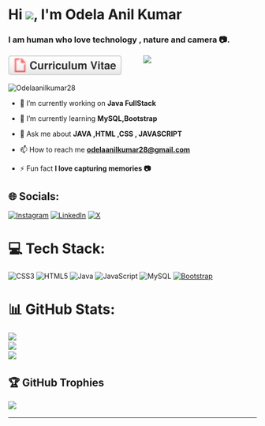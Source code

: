 <h1 align="left">Hi <img src="https://github.com/TheDudeThatCode/TheDudeThatCode/blob/master/Assets/Hi.gif" width="30">, I'm Odela Anil Kumar</h1>
<h3 align="left">I am human who love technology , nature and camera 📷.</h3>
<img align='right' src="https://whosarghya.netlify.app/content/giphy.gif" width="230">
<a href="https://drive.google.com/file/d/1GZ5KMUGEByEI1yi7lcwxZF0XEhNq9mG0/view?usp=sharing"><img src="https://raw.githubusercontent.com/terrytangyuan/terrytangyuan/464952261b11c4d89b1a3e2292b72cb2576069b4/imgs/cv.svg" alt="Resume"></a>

<p align="left"> <img src="https://komarev.com/ghpvc/?username=Odelaanilkumar28&label=Profile%20views&color=0e75b6&style=flat" alt="Odelaanilkumar28" /> </p>

- 🔭 I’m currently working on **Java FullStack**

- 🌱 I’m currently learning **MySQL,Bootstrap**

- 💬 Ask me about **JAVA ,HTML ,CSS , JAVASCRIPT**

- 📫 How to reach me **odelaanilkumar28@gmail.com**

- ⚡ Fun fact **I love capturing memories 📷**

## 🌐 Socials:
[![Instagram](https://img.shields.io/badge/Instagram-%23E4405F.svg?logo=Instagram&logoColor=white)](https://www.instagram.com/odelaanil28/) [![LinkedIn](https://img.shields.io/badge/LinkedIn-%230077B5.svg?logo=linkedin&logoColor=white)](https://www.linkedin.com/in/odela-anil-kumar/) [![X](https://img.shields.io/badge/X-black.svg?logo=X&logoColor=white)](https://twitter.com/odelaanil28) 


# 💻 Tech Stack:
![CSS3](https://img.shields.io/badge/css3-%231572B6.svg?style=flat&logo=css3&logoColor=white) ![HTML5](https://img.shields.io/badge/html5-%23E34F26.svg?style=flat&logo=html5&logoColor=white) ![Java](https://img.shields.io/badge/java-%23ED8B00.svg?style=flat&logo=openjdk&logoColor=white) ![JavaScript](https://img.shields.io/badge/javascript-%23323330.svg?style=flat&logo=javascript&logoColor=%23F7DF1E) ![MySQL](https://img.shields.io/badge/mysql-4479A1.svg?style=flat&logo=mysql&logoColor=white) [![Bootstrap](https://img.shields.io/badge/Bootstrap-7952B3?logo=bootstrap&logoColor=fff)](#)
# 📊 GitHub Stats:
![](https://github-readme-stats.vercel.app/api?username=Odelaanilkumar28&theme=default&hide_border=false&include_all_commits=false&count_private=false)<br/>
![](https://github-readme-streak-stats.herokuapp.com/?user=Odelaanilkumar28&theme=default&hide_border=false)<br/>
![](https://github-readme-stats.vercel.app/api/top-langs/?username=Odelaanilkumar28&theme=default&hide_border=false&include_all_commits=false&count_private=false&layout=compact)

## 🏆 GitHub Trophies
![](https://github-profile-trophy.vercel.app/?username=Odelaanilkumar28&theme=default&no-frame=false&no-bg=true&margin-w=4)

---

